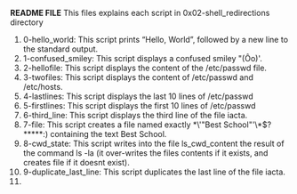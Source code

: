 **README FILE**
This files explains each script in 0x02-shell_redirections directory

1. 0-hello_world: This script prints “Hello, World”, followed by a new line to the standard output.
2.  1-confused_smiley: This script displays a confused smiley "(Ôo)'.
3. 2-hellofile: This script displays the content of the /etc/passwd file.
4. 3-twofiles: This script displays the content of /etc/passwd and /etc/hosts.
5. 4-lastlines: This script displays the last 10 lines of /etc/passwd
6. 5-firstlines: This script displays the first 10 lines of /etc/passwd
7. 6-third_line: This script displays the third line of the file iacta.
8. 7-file: This script creates a file named exactly \*\\'"Best School"\'\\*$\?\*\*\*\*\*:) containing the text Best School.
9. 8-cwd_state: This script writes into the file ls_cwd_content the result of the command ls -la (it over-writes the files contents if it exists, and creates file if it doesnt exist).
10. 9-duplicate_last_line: This script duplicates the last line of the file iacta.
11.  
